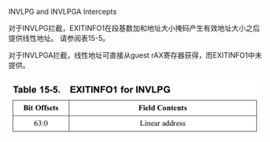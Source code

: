 
INVLPG and INVLPGA Intercepts

对于INVLPG拦截，EXITINFO1在段基数加和地址大小掩码产生有效地址大小之后提供线性地址。 请参阅表15-5。 

对于INVLPGA拦截，线性地址可直接从guest rAX寄存器获得，而EXITINFO1中未提供。

![2020-09-17-23-13-51.png](./images/2020-09-17-23-13-51.png)